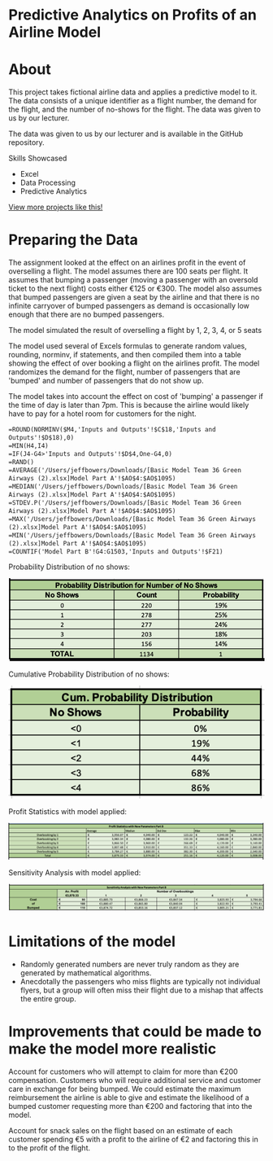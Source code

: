 # Predictive Analytics on Profits of an Airline Model

# About

This project takes fictional airline data and applies a predictive model to it. The data consists of a unique identifier as a flight number, the demand for the flight, and the number of no-shows for the flight. The data was given to us by our lecturer.

The data was given to us by our lecturer and is available in the GitHub repository.

Skills Showcased

-   Excel
-   Data Processing
-   Predictive Analytics

[View more projects like this!](https://jeff-bow.github.io/)

# Preparing the Data

The assignment looked at the effect on an airlines profit in the event of overselling a flight. The model assumes there are 100 seats per flight. It assumes that bumping a passenger (moving a passenger with an oversold ticket to the next flight) costs either €125 or €300. The model also assumes that bumped passengers are given a seat by the airline and that there is no infinite carryover of bumped passengers as demand is occasionally low enough that there are no bumped passengers.

The model simulated the result of overselling a flight by 1, 2, 3, 4, or 5 seats

The model used several of Excels formulas to generate random values, rounding, norminv, if statements, and then compiled them into a table showing the effect of over booking a flight on the airlines profit. The model randomizes the demand for the flight, number of passengers that are 'bumped' and number of passengers that do not show up.

The model takes into account the effect on cost of 'bumping' a passenger if the time of day is later than 7pm. This is because the airline would likely have to pay for a hotel room for customers for the night.

``` excel
=ROUND(NORMINV($M4,'Inputs and Outputs'!$C$18,'Inputs and Outputs'!$D$18),0)
=MIN(H4,I4)
=IF(J4-G4>'Inputs and Outputs'!$D$4,One-G4,0)
=RAND()
=AVERAGE('/Users/jeffbowers/Downloads/[Basic Model Team 36 Green Airways (2).xlsx]Model Part A'!$AO$4:$AO$1095)
=MEDIAN('/Users/jeffbowers/Downloads/[Basic Model Team 36 Green Airways (2).xlsx]Model Part A'!$AO$4:$AO$1095)
=STDEV.P('/Users/jeffbowers/Downloads/[Basic Model Team 36 Green Airways (2).xlsx]Model Part A'!$AO$4:$AO$1095)
=MAX('/Users/jeffbowers/Downloads/[Basic Model Team 36 Green Airways (2).xlsx]Model Part A'!$AO$4:$AO$1095)
=MIN('/Users/jeffbowers/Downloads/[Basic Model Team 36 Green Airways (2).xlsx]Model Part A'!$AO$4:$AO$1095)
=COUNTIF('Model Part B'!G4:G1503,'Inputs and Outputs'!$F21)
```

Probability Distribution of no shows:

![](images/probnoshow.png)

Cumulative Probability Distribution of no shows:

![](images/cumnoshow.png)

Profit Statistics with model applied:

![](images/profitstats.png)

Sensitivity Analysis with model applied:

![](images/sensitivitystats.png)

# Limitations of the model

-   Randomly generated numbers are never truly random as they are generated by mathematical algorithms.
-   Anecdotally the passengers who miss flights are typically not individual flyers, but a group will often miss their flight due to a     mishap that affects the entire group.

# Improvements that could be made to make the model more realistic

Account for customers who will attempt to claim for more than €200 compensation. Customers who will require additional service and customer care in exchange for being bumped. We could estimate the maximum reimbursement the airline is able to give and estimate the likelihood of a bumped customer requesting more than €200 and factoring that into the model. 

Account for snack sales on the flight based on an estimate of each customer spending €5 with a profit to the airline of €2 and factoring this in to the profit of the flight.

